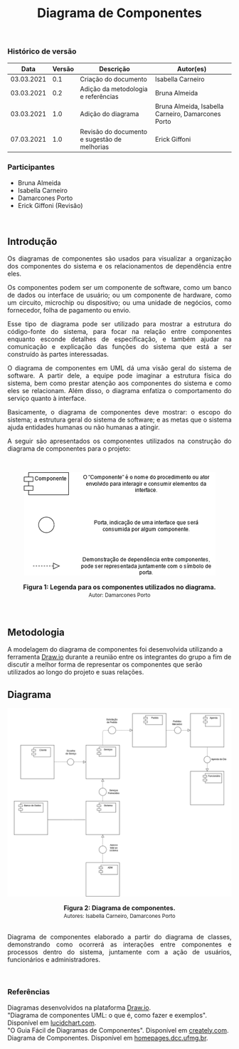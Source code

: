 # <center> Diagrama de Componentes
<br>

### Histórico de versão
|Data | Versão | Descrição | Autor(es)
| -- | -- | -- | -- |
| 03.03.2021 | 0.1 | Criação do documento | Isabella Carneiro|
| 03.03.2021 | 0.2 | Adição da metodologia e referências | Bruna Almeida |
| 03.03.2021 | 1.0 | Adição do diagrama | Bruna Almeida, Isabella Carneiro, Damarcones Porto |
| 07.03.2021 | 1.0 | Revisão do documento e sugestão de melhorias | Erick Giffoni |


### Participantes

* Bruna Almeida 
* Isabella Carneiro
* Damarcones Porto
* Erick Giffoni (Revisão)

<br>

## Introdução

<p align="justify">Os diagramas de componentes são usados para visualizar a organização dos componentes do sistema e os relacionamentos de dependência entre eles.</p>
<p align="justify">Os componentes podem ser um componente de software, como um banco de dados ou interface de usuário; ou um componente de hardware, como um circuito, microchip ou dispositivo; ou uma unidade de negócios, como fornecedor, folha de pagamento ou envio.</p>
<p align="justify">Esse tipo de diagrama pode ser utilizado para mostrar a estrutura do código-fonte do sistema, para focar na relação entre componentes enquanto esconde detalhes de especificação, e também ajudar na comunicação e explicação das funções do sistema que está a ser construído às partes interessadas.</p>
<p align="justify">O diagrama de componentes em UML dá uma visão geral do sistema de software. A partir dele, a equipe pode imaginar a estrutura física do sistema, bem como prestar atenção aos componentes do sistema e como eles se relacionam. Além disso, o diagrama enfatiza o comportamento do serviço quanto à interface.</p>
<p align="justify">Basicamente, o diagrama de componentes deve mostrar: o escopo do sistema; a estrutura geral do sistema de software; e as metas que o sistema ajuda entidades humanas ou não humanas a atingir.</p>
<p align="justify">A seguir são apresentados os componentes utilizados na construção do diagrama de componentes para o projeto:</p>
<br>

[<div align="center"><img width="auto" height="auto" src="../../img/legendas_elementos.png"/></div>](../../img/legendas_elementos.png)

<figcaption><center>
    <b>Figura 1: Legenda para os componentes utilizados no diagrama.</b>
    <br>
    <small>Autor: Damarcones Porto</small>
</figcaption>
<br>


<br>

## Metodologia

A modelagem do diagrama de componentes foi desenvolvida utilizando a ferramenta [Draw.io](/https://app.diagrams.net/) durante a reunião entre os integrantes do grupo a fim de discutir a melhor forma de representar os componentes que serão utilizados ao longo do projeto e suas relações.


## Diagrama

[<div align="center"><img width="auto" height="auto" src="../../img/diagrama-componentes.png"/></div>](../../img/diagrama-componentes.png)

<figcaption><center>
    <b>Figura 2: Diagrama de componentes.</b>
    <br>
    <small>Autores: Isabella Carneiro, Damarcones Porto</small>
</figcaption>
<br>
<p align="justify">Diagrama de componentes elaborado a partir do diagrama de classes, demonstrando como ocorrerá as interações entre componentes e processos dentro do sistema, juntamente com a ação de usuários, funcionários e administradores.</p>
<br>


### Referências

Diagramas desenvolvidos na plataforma <a href="https://app.diagrams.net/">Draw.io</a>.
<br>"Diagrama de componentes UML: o que é, como fazer e exemplos"</i>. Disponível em <a href=https://www.lucidchart.com/pages/pt/diagrama-de-componentes-uml>lucidchart.com</a>.
<br>"O Guia Fácil de Diagramas de Componentes"</i>. Disponível em <a href=https://creately.com/blog/pt/diagrama/tutorial-de-diagrama-de-componentes-2>creately.com</a>.
<br>Diagrama de Componentes</i>. Disponível em <a href=https://homepages.dcc.ufmg.br/~amendes/GlossarioUML/glossario/conteudo/componentes/diagrama_de_componentes.htm>homepages.dcc.ufmg.br</a>.

